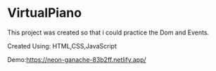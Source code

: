 # VirtualPiano

This project was created so that i could practice the Dom and Events.

Created Using: HTML,CSS,JavaScript

Demo:https://neon-ganache-83b2ff.netlify.app/
